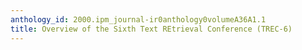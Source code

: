 ```yaml
---
anthology_id: 2000.ipm_journal-ir0anthology0volumeA36A1.1
title: Overview of the Sixth Text REtrieval Conference (TREC-6)
---
```

